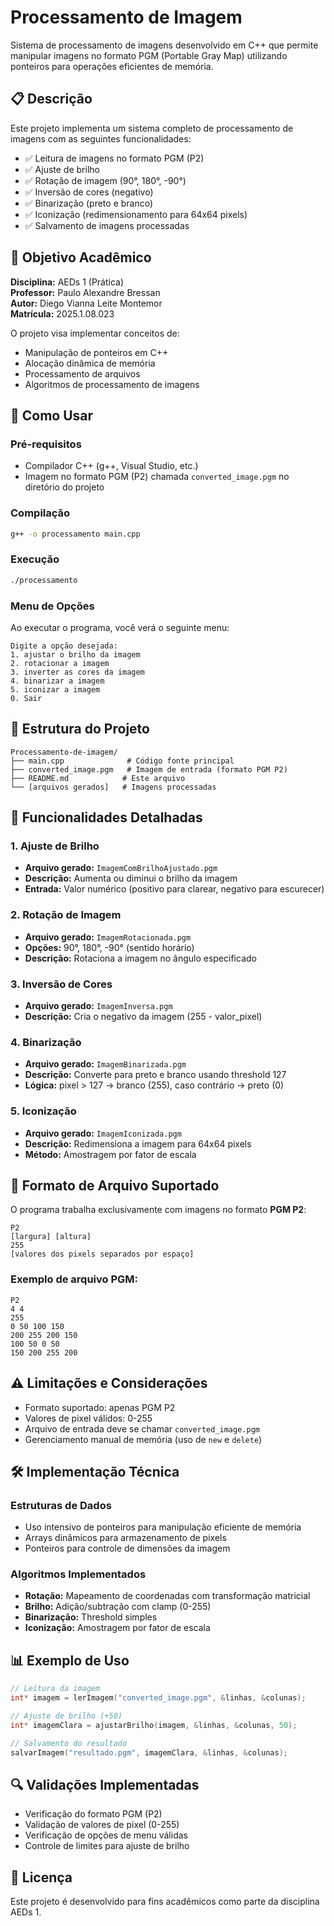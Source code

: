 # Processamento de Imagem

Sistema de processamento de imagens desenvolvido em C++ que permite manipular imagens no formato PGM (Portable Gray Map) utilizando ponteiros para operações eficientes de memória.

## 📋 Descrição

Este projeto implementa um sistema completo de processamento de imagens com as seguintes funcionalidades:

- ✅ Leitura de imagens no formato PGM (P2)
- ✅ Ajuste de brilho
- ✅ Rotação de imagem (90°, 180°, -90°)
- ✅ Inversão de cores (negativo)
- ✅ Binarização (preto e branco)
- ✅ Iconização (redimensionamento para 64x64 pixels)
- ✅ Salvamento de imagens processadas

## 🎯 Objetivo Acadêmico

**Disciplina:** AEDs 1 (Prática)  
**Professor:** Paulo Alexandre Bressan  
**Autor:** Diego Vianna Leite Montemor  
**Matrícula:** 2025.1.08.023

O projeto visa implementar conceitos de:

- Manipulação de ponteiros em C++
- Alocação dinâmica de memória
- Processamento de arquivos
- Algoritmos de processamento de imagens

## 🚀 Como Usar

### Pré-requisitos

- Compilador C++ (g++, Visual Studio, etc.)
- Imagem no formato PGM (P2) chamada `converted_image.pgm` no diretório do projeto

### Compilação

```bash
g++ -o processamento main.cpp
```

### Execução

```bash
./processamento
```

### Menu de Opções

Ao executar o programa, você verá o seguinte menu:

```
Digite a opção desejada:
1. ajustar o brilho da imagem
2. rotacionar a imagem
3. inverter as cores da imagem
4. binarizar a imagem
5. iconizar a imagem
0. Sair
```

## 📁 Estrutura do Projeto

```
Processamento-de-imagem/
├── main.cpp              # Código fonte principal
├── converted_image.pgm   # Imagem de entrada (formato PGM P2)
├── README.md            # Este arquivo
└── [arquivos gerados]   # Imagens processadas
```

## 🔧 Funcionalidades Detalhadas

### 1. Ajuste de Brilho

- **Arquivo gerado:** `ImagemComBrilhoAjustado.pgm`
- **Descrição:** Aumenta ou diminui o brilho da imagem
- **Entrada:** Valor numérico (positivo para clarear, negativo para escurecer)

### 2. Rotação de Imagem

- **Arquivo gerado:** `ImagemRotacionada.pgm`
- **Opções:** 90°, 180°, -90° (sentido horário)
- **Descrição:** Rotaciona a imagem no ângulo especificado

### 3. Inversão de Cores

- **Arquivo gerado:** `ImagemInversa.pgm`
- **Descrição:** Cria o negativo da imagem (255 - valor_pixel)

### 4. Binarização

- **Arquivo gerado:** `ImagemBinarizada.pgm`
- **Descrição:** Converte para preto e branco usando threshold 127
- **Lógica:** pixel > 127 → branco (255), caso contrário → preto (0)

### 5. Iconização

- **Arquivo gerado:** `ImagemIconizada.pgm`
- **Descrição:** Redimensiona a imagem para 64x64 pixels
- **Método:** Amostragem por fator de escala

## 📝 Formato de Arquivo Suportado

O programa trabalha exclusivamente com imagens no formato **PGM P2**:

```
P2
[largura] [altura]
255
[valores dos pixels separados por espaço]
```

### Exemplo de arquivo PGM:

```
P2
4 4
255
0 50 100 150
200 255 200 150
100 50 0 50
150 200 255 200
```

## ⚠️ Limitações e Considerações

- Formato suportado: apenas PGM P2
- Valores de pixel válidos: 0-255
- Arquivo de entrada deve se chamar `converted_image.pgm`
- Gerenciamento manual de memória (uso de `new` e `delete`)

## 🛠️ Implementação Técnica

### Estruturas de Dados

- Uso intensivo de ponteiros para manipulação eficiente de memória
- Arrays dinâmicos para armazenamento de pixels
- Ponteiros para controle de dimensões da imagem

### Algoritmos Implementados

- **Rotação:** Mapeamento de coordenadas com transformação matricial
- **Brilho:** Adição/subtração com clamp (0-255)
- **Binarização:** Threshold simples
- **Iconização:** Amostragem por fator de escala

## 📊 Exemplo de Uso

```cpp
// Leitura da imagem
int* imagem = lerImagem("converted_image.pgm", &linhas, &colunas);

// Ajuste de brilho (+50)
int* imagemClara = ajustarBrilho(imagem, &linhas, &colunas, 50);

// Salvamento do resultado
salvarImagem("resultado.pgm", imagemClara, &linhas, &colunas);
```

## 🔍 Validações Implementadas

- Verificação do formato PGM (P2)
- Validação de valores de pixel (0-255)
- Verificação de opções de menu válidas
- Controle de limites para ajuste de brilho

## 📝 Licença

Este projeto é desenvolvido para fins acadêmicos como parte da disciplina AEDs 1.

